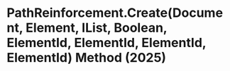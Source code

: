 # PathReinforcement.Create(Document, Element, IList<Curve>, Boolean, ElementId, ElementId, ElementId, ElementId) Method (2025)

﻿